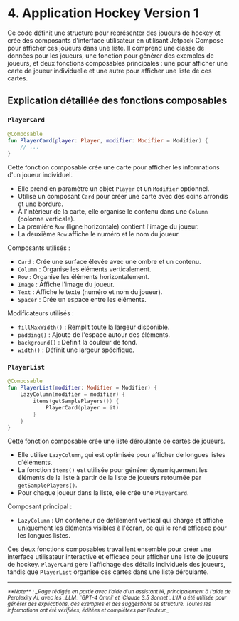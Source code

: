# 4. Application Hockey Version 1

Ce code définit une structure pour représenter des joueurs de hockey et crée des composants d'interface utilisateur en
utilisant Jetpack Compose pour afficher ces joueurs dans une liste. Il comprend une classe de données pour les joueurs,
une fonction pour générer des exemples de joueurs, et deux fonctions composables principales : une pour afficher une
carte de joueur individuelle et une autre pour afficher une liste de ces cartes.

## Explication détaillée des fonctions composables

### `PlayerCard`

```kotlin
@Composable
fun PlayerCard(player: Player, modifier: Modifier = Modifier) {
    // ...
}
```

Cette fonction composable crée une carte pour afficher les informations d'un joueur individuel.

- Elle prend en paramètre un objet `Player` et un `Modifier` optionnel.
- Utilise un composant `Card` pour créer une carte avec des coins arrondis et une bordure.
- À l'intérieur de la carte, elle organise le contenu dans une `Column` (colonne verticale).
- La première `Row` (ligne horizontale) contient l'image du joueur.
- La deuxième `Row` affiche le numéro et le nom du joueur.

Composants utilisés :

- `Card` : Crée une surface élevée avec une ombre et un contenu.
- `Column` : Organise les éléments verticalement.
- `Row` : Organise les éléments horizontalement.
- `Image` : Affiche l'image du joueur.
- `Text` : Affiche le texte (numéro et nom du joueur).
- `Spacer` : Crée un espace entre les éléments.

Modificateurs utilisés :

- `fillMaxWidth()` : Remplit toute la largeur disponible.
- `padding()` : Ajoute de l'espace autour des éléments.
- `background()` : Définit la couleur de fond.
- `width()` : Définit une largeur spécifique.

### `PlayerList`

```kotlin
@Composable
fun PlayerList(modifier: Modifier = Modifier) {
    LazyColumn(modifier = modifier) {
        items(getSamplePlayers()) {
            PlayerCard(player = it)
        }
    }
}
```

Cette fonction composable crée une liste déroulante de cartes de joueurs.

- Elle utilise `LazyColumn`, qui est optimisée pour afficher de longues listes d'éléments.
- La fonction `items()` est utilisée pour générer dynamiquement les éléments de la liste à partir de la liste de joueurs
  retournée par `getSamplePlayers()`.
- Pour chaque joueur dans la liste, elle crée une `PlayerCard`.

Composant principal :

- `LazyColumn` : Un conteneur de défilement vertical qui charge et affiche uniquement les éléments visibles à l'écran,
  ce qui le rend efficace pour les longues listes.

Ces deux fonctions composables travaillent ensemble pour créer une interface utilisateur interactive et efficace pour
afficher une liste de joueurs de hockey. `PlayerCard` gère l'affichage des détails individuels des joueurs, tandis que
`PlayerList` organise ces cartes dans une liste déroulante.



-------
<small>
   <cite>
      **Note** : _Page rédigée en partie avec l'aide d'un assistant IA, principalement
      à l'aide de Perplexity AI, avec les _LLM_ `GPT-4 Omni` et `Claude 3.5 Sonnet`. L'IA
      a été utilisée pour générer des explications, des exemples et des suggestions de
      structure. Toutes les informations ont été vérifiées, éditées et complétées par
      l'auteur._
   </cite>
</small>